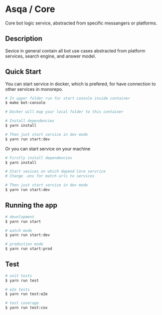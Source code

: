 # Asqa / Core

Core bot logic service, abstracted from specific messangers or platforms.

## Description

Sevice in general contain all bot use cases abstracted from platform services, search engine, and answer model.

## Quick Start

You can start service in docker, which is prefered, for have connection to other services in monorepo.

```bash
# In upper folder run for start console inside container
$ make bot-console

# Docker will map your local folder to this container

# Install dependencies
$ yarn install

# Then just start service in dev mode
$ yarn run start:dev
```

Or you can start service on your machine

```bash
# Firstly install dependencies
$ yarn install

# Start sevices on which depend Core servrice
# Change .env for match urls to services

# Then just start service in dev mode
$ yarn run start:dev
```

## Running the app

```bash
# development
$ yarn run start

# watch mode
$ yarn run start:dev

# production mode
$ yarn run start:prod
```

## Test

```bash
# unit tests
$ yarn run test

# e2e tests
$ yarn run test:e2e

# test coverage
$ yarn run test:cov
```
